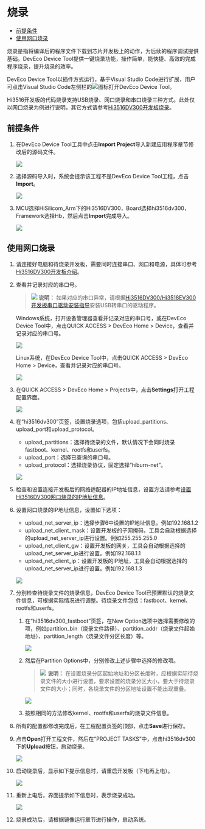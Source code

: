 # 烧录<a name="ZH-CN_TOPIC_0000001171774080"></a>

-   [前提条件](#section762111572589)
-   [使用网口烧录](#section12323175612487)

烧录是指将编译后的程序文件下载到芯片开发板上的动作，为后续的程序调试提供基础。DevEco Device Tool提供一键烧录功能，操作简单，能快捷、高效的完成程序烧录，提升烧录的效率。

DevEco Device Tool以插件方式运行，基于Visual Studio Code进行扩展，用户可点击Visual Studio Code左侧栏的![](figures/2021-01-27_170334.png)图标打开DevEco Device Tool。

Hi3516开发板的代码烧录支持USB烧录、网口烧录和串口烧录三种方式。此处仅以网口烧录为例进行说明，其它方式请参考[Hi3516DV300开发板烧录](https://device.harmonyos.com/cn/docs/documentation/guide/ide-hi3516-upload-0000001052148681#section1760842019292)。

## 前提条件<a name="section762111572589"></a>

1.  在DevEco Device Tool工具中点击**Import Project**导入新建应用程序章节修改后的源码文件。

    ![](figures/import-project.png)

2.  选择源码导入时，系统会提示该工程不是DevEco Device Tool工程，点击**Import**。

    ![](figures/import-project-confirm.png)

3.  MCU选择HiSilicom\_Arm下的Hi3516DV300，Board选择hi3516dv300，Framework选择Hb，然后点击**Import**完成导入。

    ![](figures/hi3516-import-projects.png)


## 使用网口烧录<a name="section12323175612487"></a>

1.  请连接好电脑和待烧录开发板，需要同时连接串口、网口和电源，具体可参考[Hi3516DV300开发板介绍](https://device.harmonyos.com/cn/docs/documentation/guide/quickstart-lite-introduction-hi3516-0000001152041033)。
2.  查看并记录对应的串口号。

    >![](../public_sys-resources/icon-note.gif) **说明：** 
    >如果对应的串口异常，请根据[Hi3516DV300/Hi3518EV300开发板串口驱动安装指导](https://device.harmonyos.com/cn/docs/documentation/guide/hi3516_hi3518-drivers-0000001050743695)安装USB转串口的驱动程序。

    Windows系统，打开设备管理器查看并记录对应的串口号，或在DevEco Device Tool中，点击QUICK ACCESS \> DevEco Home \> Device，查看并记录对应的串口号。

    ![](figures/record-the-serial-port-number.png)

    Linux系统，在DevEco Device Tool中，点击QUICK ACCESS \> DevEco Home \> Device，查看并记录对应的串口号。

    ![](figures/Snap22.png)

3.  在QUICK ACCESS \> DevEco Home \> Projects中，点击**Settings**打开工程配置界面。

    ![](figures/zh-cn_image_0000001222969587.png)

4.  在“hi3516dv300”页签，设置烧录选项，包括upload\_partitions、upload\_port和upload\_protocol。

    -   upload\_partitions：选择待烧录的文件，默认情况下会同时烧录fastboot、kernel、rootfs和userfs。
    -   upload\_port：选择已查询的串口号。
    -   upload\_protocol：选择烧录协议，固定选择“hiburn-net”。

    ![](figures/zh-cn_image_0000001177474882.png)

5.  检查和设置连接开发板后的网络适配器的IP地址信息，设置方法请参考[设置Hi3516DV300网口烧录的IP地址信息](https://device.harmonyos.com/cn/docs/documentation/guide/set_ipaddress-0000001141825075)。
6.  设置网口烧录的IP地址信息，设置如下选项：

    -   upload\_net\_server\_ip：选择步骤6中设置的IP地址信息。例如192.168.1.2
    -   upload\_net\_client\_mask：设置开发板的子网掩码，工具会自动根据选择的upload\_net\_server\_ip进行设置。例如255.255.255.0
    -   upload\_net\_client\_gw：设置开发板的网关，工具会自动根据选择的upload\_net\_server\_ip进行设置。例如192.168.1.1
    -   upload\_net\_client\_ip：设置开发板的IP地址，工具会自动根据选择的upload\_net\_server\_ip进行设置。例如192.168.1.3

    ![](figures/ip-address-information.png)

7.  分别检查待烧录文件的烧录信息，DevEco Device Tool已预置默认的烧录文件信息，可根据实际情况进行调整。待烧录文件包括：fastboot、kernel、rootfs和userfs。
    1.  在“hi3516dv300\_fastboot”页签，在New Option选项中选择需要修改的项，例如partition\_bin（烧录文件路径）、partition\_addr（烧录文件起始地址）、partition\_length（烧录文件分区长度）等。

        ![](figures/zh-cn_image_0000001222994321.png)

    2.  然后在Partition Options中，分别修改上述步骤中选择的修改项。

        >![](../public_sys-resources/icon-note.gif) **说明：** 
        >在设置烧录分区起始地址和分区长度时，应根据实际待烧录文件的大小进行设置，要求设置的烧录分区大小，要大于待烧录文件的大小；同时，各烧录文件的分区地址设置不能出现重叠。

        ![](figures/zh-cn_image_0000001223185957.png)

    3.  按照相同的方法修改kernel、rootfs和userfs的烧录文件信息。

8.  所有的配置都修改完成后，在工程配置页签的顶部，点击**Save**进行保存。
9.  点击**Open**打开工程文件，然后在“PROJECT TASKS”中，点击hi3516dv300下的**Upload**按钮，启动烧录。

    ![](figures/hi3516-upload-start-burning.png)

10. 启动烧录后，显示如下提示信息时，请重启开发板（下电再上电）。

    ![](figures/hi3516-restart-the-development-board.png)

11. 重新上电后，界面提示如下信息时，表示烧录成功。

    ![](figures/hi3516-burning-succeeded-net.png)

12. 烧录成功后，请根据镜像运行章节进行操作，启动系统。

